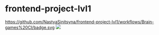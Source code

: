 # frontend-project-lvl1
https://github.com/NastyaSinitsyna/frontend-project-lvl1/workflows/Brain-games%20CI/badge.svg
<a href="https://codeclimate.com/github/NastyaSinitsyna/frontend-project-lvl1/maintainability"><img src="https://api.codeclimate.com/v1/badges/9f08646be084243f4688/maintainability" /></a>